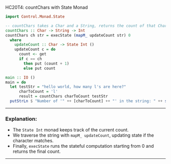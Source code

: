 HC20T4: countChars with State Monad

```haskell
import Control.Monad.State

-- countChars takes a Char and a String, returns the count of that Char in the String using State Int
countChars :: Char -> String -> Int
countChars ch str = execState (mapM_ updateCount str) 0
  where
    updateCount :: Char -> State Int ()
    updateCount c = do
      count <- get
      if c == ch
        then put (count + 1)
        else put count

main :: IO ()
main = do
  let testStr = "hello world, how many l's are here?"
      charToCount = 'l'
      result = countChars charToCount testStr
  putStrLn $ "Number of '" ++ [charToCount] ++ "' in the string: " ++ show result
```

---

### Explanation:

* The `State Int` monad keeps track of the current count.
* We traverse the string with `mapM_ updateCount`, updating state if the character matches.
* Finally, `execState` runs the stateful computation starting from 0 and returns the final count.

---
